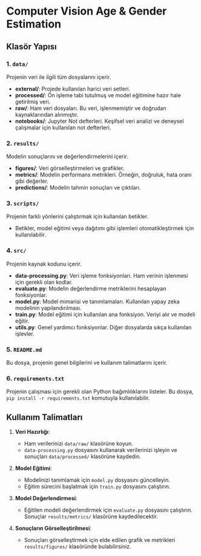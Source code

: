 # Computer Vision Age & Gender Estimation

## Klasör Yapısı

### 1. `data/`
Projenin veri ile ilgili tüm dosyalarını içerir.
- **external/**: Projede kullanılan harici veri setleri.
- **processed/**: Ön işleme tabi tutulmuş ve model eğitimine hazır hale getirilmiş veri.
- **raw/**: Ham veri dosyaları. Bu veri, işlenmemiştir ve doğrudan kaynaklarından alınmıştır.
- **notebooks/**: Jupyter Not defterleri. Keşifsel veri analizi ve deneysel çalışmalar için kullanılan not defterleri.

### 2. `results/`
Modelin sonuçlarını ve değerlendirmelerini içerir.
- **figures/**: Veri görselleştirmeleri ve grafikler.
- **metrics/**: Modelin performans metrikleri. Örneğin, doğruluk, hata oranı gibi değerler.
- **predictions/**: Modelin tahmin sonuçları ve çıktıları.

### 3. `scripts/`
Projenin farklı yönlerini çalıştırmak için kullanılan betikler.
- Betikler, model eğitimi veya dağıtımı gibi işlemleri otomatikleştirmek için kullanılabilir.

### 4. `src/`
Projenin kaynak kodunu içerir.
- **data-processing.py**: Veri işleme fonksiyonları. Ham verinin işlenmesi için gerekli olan kodlar.
- **evaluate.py**: Modelin değerlendirme metriklerini hesaplayan fonksiyonlar.
- **model.py**: Model mimarisi ve tanımlamaları. Kullanılan yapay zeka modelinin yapılandırılması.
- **train.py**: Model eğitimi için kullanılan ana fonksiyon. Veriyi alır ve modeli eğitir.
- **utils.py**: Genel yardımcı fonksiyonlar. Diğer dosyalarda sıkça kullanılan işlevler.

### 5. `README.md`
Bu dosya, projenin genel bilgilerini ve kullanım talimatlarını içerir.

### 6. `requirements.txt`
Projenin çalışması için gerekli olan Python bağımlılıklarını listeler. Bu dosya, `pip install -r requirements.txt` komutuyla kullanılabilir.

## Kullanım Talimatları

1. **Veri Hazırlığı**:
   - Ham verilerinizi `data/raw/` klasörüne koyun.
   - `data-processing.py` dosyasını kullanarak verilerinizi işleyin ve sonuçları `data/processed/` klasörüne kaydedin.

2. **Model Eğitimi**:
   - Modelinizi tanımlamak için `model.py` dosyasını güncelleyin.
   - Eğitim sürecini başlatmak için `train.py` dosyasını çalıştırın.

3. **Model Değerlendirmesi**:
   - Eğitilen modeli değerlendirmek için `evaluate.py` dosyasını çalıştırın. Sonuçlar `results/metrics/` klasörüne kaydedilecektir.

4. **Sonuçların Görselleştirilmesi**:
   - Sonuçları görselleştirmek için elde edilen grafik ve metrikleri `results/figures/` klasöründe bulabilirsiniz.
